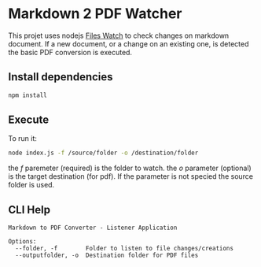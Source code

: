 # Markdown 2 PDF Watcher

This projet uses nodejs [Files Watch](https://github.com/mikeal/watch) to check changes on markdown document.
If a new document, or a change on an existing one, is detected the basic PDF conversion is executed.

## Install dependencies

```bash
npm install
```

## Execute

To run it:

```bash
node index.js -f /source/folder -o /destination/folder 
``` 

the *f* paremeter (required) is the folder to watch.
the *o* parameter (optional) is the target destination (for pdf). If the parameter is not specied the source folder is used.

## CLI Help

```
Markdown to PDF Converter - Listener Application

Options:
  --folder, -f        Folder to listen to file changes/creations
  --outputfolder, -o  Destination folder for PDF files
```
